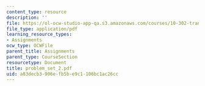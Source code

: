 ```yaml
---
content_type: resource
description: ''
file: https://ol-ocw-studio-app-qa.s3.amazonaws.com/courses/10-302-transport-processes-fall-2004/a83decb3906efb5be9c1106bc1ac26cc_problem_set_2.pdf
file_type: application/pdf
learning_resource_types:
- Assignments
ocw_type: OCWFile
parent_title: Assignments
parent_type: CourseSection
resourcetype: Document
title: problem_set_2.pdf
uid: a83decb3-906e-fb5b-e9c1-106bc1ac26cc
---
```

